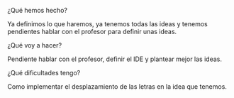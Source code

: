 ¿Qué hemos hecho?

Ya definimos lo que haremos, ya tenemos todas las ideas y tenemos pendientes hablar con el profesor para definir unas ideas.

¿Qué voy a hacer?

Pendiente hablar con el profesor, definir el IDE y plantear mejor las ideas.

¿Qué dificultades tengo?

Como implementar el desplazamiento de las letras en la idea que tenemos.
